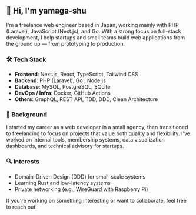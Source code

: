 ## 👋 Hi, I'm yamaga-shu

I'm a freelance web engineer based in Japan, working mainly with PHP (Laravel), JavaScript (Next.js), and Go.
With a strong focus on full-stack development, I help startups and small teams build web applications from the ground up — from prototyping to production.

### 🛠 Tech Stack
- **Frontend**: Next.js, React, TypeScript, Tailwind CSS
- **Backend**: PHP (Laravel), Go , Node.js
- **Database**: MySQL, PostgreSQL, SQLite
- **DevOps / Infra**: Docker, GitHub Actions
- **Others**: GraphQL, REST API, TDD, DDD, Clean Architecture

### 💼 Background
I started my career as a web developer in a small agency, then transitioned to freelancing to focus on projects that value both quality and flexibility.
I've worked on internal tools, membership systems, data visualization dashboards, and technical advisory for startups.

### 🔍 Interests
- Domain-Driven Design (DDD) for small-scale systems
- Learning Rust and low-latency systems
- Private networking (e.g., WireGuard with Raspberry Pi)

If you're working on something interesting or want to collaborate, feel free to reach out!
